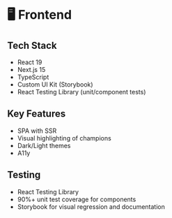 # 🖥️ Frontend

## Tech Stack
- React 19
- Next.js 15
- TypeScript
- Custom UI Kit (Storybook)
- React Testing Library (unit/component tests)

## Key Features
- SPA with SSR
- Visual highlighting of champions
- Dark/Light themes
- A11y

## Testing
- React Testing Library
- 90%+ unit test coverage for components
- Storybook for visual regression and documentation
